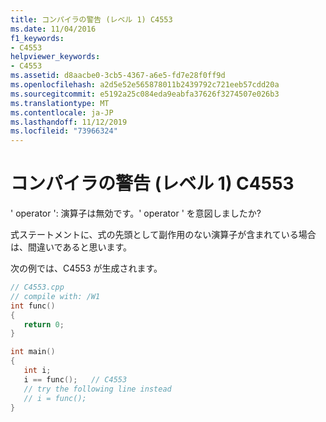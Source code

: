 ```yaml
---
title: コンパイラの警告 (レベル 1) C4553
ms.date: 11/04/2016
f1_keywords:
- C4553
helpviewer_keywords:
- C4553
ms.assetid: d8aacbe0-3cb5-4367-a6e5-fd7e28f0ff9d
ms.openlocfilehash: a2d5e52e565878011b2439792c721eeb57cdd20a
ms.sourcegitcommit: e5192a25c084eda9eabfa37626f3274507e026b3
ms.translationtype: MT
ms.contentlocale: ja-JP
ms.lasthandoff: 11/12/2019
ms.locfileid: "73966324"
---
```

# <a name="compiler-warning-level-1-c4553"></a>コンパイラの警告 (レベル 1) C4553

' operator ': 演算子は無効です。' operator ' を意図しましたか?

式ステートメントに、式の先頭として副作用のない演算子が含まれている場合は、間違いであると思います。

次の例では、C4553 が生成されます。

```cpp
// C4553.cpp
// compile with: /W1
int func()
{
   return 0;
}

int main()
{
   int i;
   i == func();   // C4553
   // try the following line instead
   // i = func();
}
```